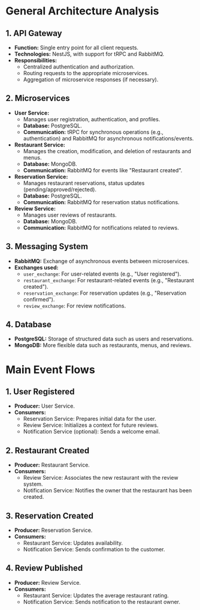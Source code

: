 # General Architecture Analysis

## 1. API Gateway

*   **Function:** Single entry point for all client requests.
*   **Technologies:** NestJS, with support for tRPC and RabbitMQ.
*   **Responsibilities:**
    *   Centralized authentication and authorization.
    *   Routing requests to the appropriate microservices.
    *   Aggregation of microservice responses (if necessary).

## 2. Microservices

*   **User Service:**
    *   Manages user registration, authentication, and profiles.
    *   **Database:** PostgreSQL.
    *   **Communication:** tRPC for synchronous operations (e.g., authentication) and RabbitMQ for asynchronous notifications/events.
*   **Restaurant Service:**
    *   Manages the creation, modification, and deletion of restaurants and menus.
    *   **Database:** MongoDB.
    *   **Communication:** RabbitMQ for events like "Restaurant created".
*   **Reservation Service:**
    *   Manages restaurant reservations, status updates (pending/approved/rejected).
    *   **Database:** PostgreSQL.
    *   **Communication:** RabbitMQ for reservation status notifications.
*   **Review Service:**
    *   Manages user reviews of restaurants.
    *   **Database:** MongoDB.
    *   **Communication:** RabbitMQ for notifications related to reviews.

## 3. Messaging System

*   **RabbitMQ:** Exchange of asynchronous events between microservices.
*   **Exchanges used:**
    *   `user_exchange`: For user-related events (e.g., "User registered").
    *   `restaurant_exchange`: For restaurant-related events (e.g., "Restaurant created").
    *   `reservation_exchange`: For reservation updates (e.g., "Reservation confirmed").
    *   `review_exchange`: For review notifications.

## 4. Database

*   **PostgreSQL:** Storage of structured data such as users and reservations.
*   **MongoDB:** More flexible data such as restaurants, menus, and reviews.

# Main Event Flows

## 1. User Registered

*   **Producer:** User Service.
*   **Consumers:**
    *   Reservation Service: Prepares initial data for the user.
    *   Review Service: Initializes a context for future reviews.
    *   Notification Service (optional): Sends a welcome email.

## 2. Restaurant Created

*   **Producer:** Restaurant Service.
*   **Consumers:**
    *   Review Service: Associates the new restaurant with the review system.
    *   Notification Service: Notifies the owner that the restaurant has been created.

## 3. Reservation Created

*   **Producer:** Reservation Service.
*   **Consumers:**
    *   Restaurant Service: Updates availability.
    *   Notification Service: Sends confirmation to the customer.

## 4. Review Published

*   **Producer:** Review Service.
*   **Consumers:**
    *   Restaurant Service: Updates the average restaurant rating.
    *   Notification Service: Sends notification to the restaurant owner.